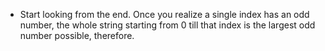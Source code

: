- Start looking from the end. Once you realize a single index has an odd number, the whole string starting from 0 till that index is the largest odd number possible, therefore.